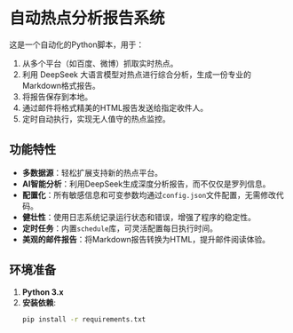 # 自动热点分析报告系统

这是一个自动化的Python脚本，用于：
1. 从多个平台（如百度、微博）抓取实时热点。
2. 利用 DeepSeek 大语言模型对热点进行综合分析，生成一份专业的Markdown格式报告。
3. 将报告保存到本地。
4. 通过邮件将格式精美的HTML报告发送给指定收件人。
5. 定时自动执行，实现无人值守的热点监控。

## 功能特性

- **多数据源**：轻松扩展支持新的热点平台。
- **AI智能分析**：利用DeepSeek生成深度分析报告，而不仅仅是罗列信息。
- **配置化**：所有敏感信息和可变参数均通过`config.json`文件配置，无需修改代码。
- **健壮性**：使用日志系统记录运行状态和错误，增强了程序的稳定性。
- **定时任务**：内置`schedule`库，可灵活配置每日执行时间。
- **美观的邮件报告**：将Markdown报告转换为HTML，提升邮件阅读体验。

## 环境准备

1. **Python 3.x**
2. **安装依赖**:
   ```bash
   pip install -r requirements.txt